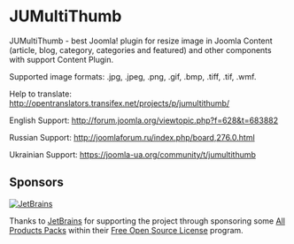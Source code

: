 # JUMultiThumb

JUMultiThumb - best Joomla! plugin for resize image in Joomla Content (article, blog, category, categories and featured) and other components with support Content Plugin.

Supported image formats: .jpg, .jpeg, .png, .gif, .bmp, .tiff, .tif, .wmf.

Help to translate: http://opentranslators.transifex.net/projects/p/jumultithumb/

English Support: http://forum.joomla.org/viewtopic.php?f=628&t=683882

Russian Support: http://joomlaforum.ru/index.php/board,276.0.html

Ukrainian Support: https://joomla-ua.org/community/t/jumultithumb

## Sponsors

[![JetBrains](https://avatars0.githubusercontent.com/u/878437?s=200&v=4)](https://www.jetbrains.com/)

Thanks to [JetBrains](https://www.jetbrains.com/) for supporting the project through sponsoring some [All Products Packs](https://www.jetbrains.com/products.html) within their [Free Open Source License](https://www.jetbrains.com/buy/opensource/) program.
